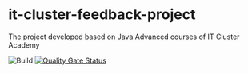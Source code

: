 # it-cluster-feedback-project
The project developed based on Java Advanced courses of IT Cluster Academy

![Build](https://github.com/ClusterJavaA2020/it-cluster-feedback-project/workflows/Build/badge.svg)
[![Quality Gate Status](https://sonarcloud.io/api/project_badges/measure?project=ClusterJavaA2020_it-cluster-feedback-project&metric=alert_status)](https://sonarcloud.io/dashboard?id=ClusterJavaA2020_it-cluster-feedback-project)
